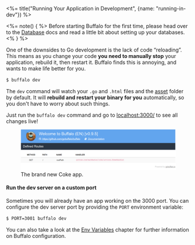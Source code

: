 <%= title("Running Your Application in Development", {name: "running-in-dev"}) %>

<%= note() { %>
Before starting Buffalo for the first time, please head over to the [Database](/docs/db) docs and read a little bit about setting up your databases.
<% } %>

One of the downsides to Go development is the lack of code “reloading”. This means as you change your code **you need to manually stop** your application, rebuild it, then restart it. Buffalo finds this is annoying, and wants to make life better for you.

```bash
$ buffalo dev
```

The `dev` command will watch your `.go` and `.html` files and the [asset](/docs/assets) folder by default. It will **rebuild and restart your binary for you** automatically, so you don't have to worry about such things.

Just run the `buffalo dev` command and go to [localhost:3000/](http://localhost:3000/) to see all changes live!

<figure>
  <img src="/assets/images/new-coke.png" title="screenshot">
  <figcaption>The brand new Coke app.</figcaption>
</figure>

#### Run the dev server on a custom port

Sometimes you will already have an app working on the 3000 port. You can configure the dev server port by providing the `PORT` environment variable:

```bash
$ PORT=3001 buffalo dev
```

You can also take a look at the [Env Variables](/docs/env-vars) chapter for further information on Buffalo configuration.